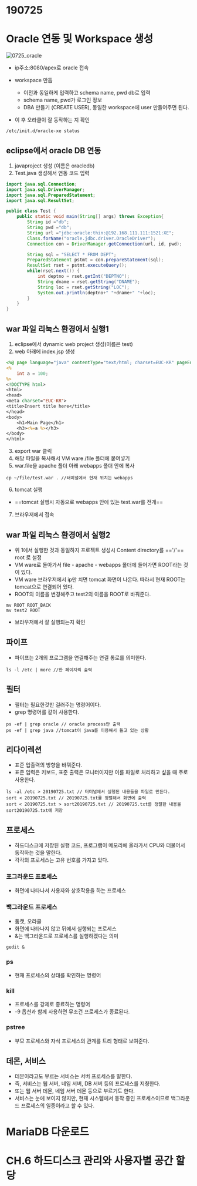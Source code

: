 # 190725

# Oracle  연동 및 Workspace 생성

![0725_oracle](C:\Users\samsung\Desktop\리눅스\img\0725_oracle.PNG)

- ip주소:8080/apex로 oracle 접속
- workspace 만듬
  - 이전과 동일하게 입력하고 schema name, pwd db로 입력
  - schema name, pwd가 로그인 정보
  - DBA 만들기 (CREATE USER), 동일한 workspace에 user 만들어주면 된다.

- 이 후 오라클이 잘 동작하는 지 확인

```
/etc/init.d/oracle-xe status
```



## eclipse에서 oracle DB 연동

1. javaproject 생성 (이름은 oracledb)
2. Test.java 생성해서 연동 코드 입력

```java
import java.sql.Connection;
import java.sql.DriverManager;
import java.sql.PreparedStatement;
import java.sql.ResultSet;

public class Test {
	public static void main(String[] args) throws Exception{
		String id ="db";
		String pwd ="db";
		String url ="jdbc:oracle:thin:@192.168.111.111:1521:XE";
		Class.forName("oracle.jdbc.driver.OracleDriver");
		Connection con = DriverManager.getConnection(url, id, pwd);	

		String sql = "SELECT * FROM DEPT";
		PreparedStatement pstmt = con.prepareStatement(sql);
		ResultSet rset = pstmt.executeQuery();
		while(rset.next()) {
			int deptno = rset.getInt("DEPTNO");
			String dname = rset.getString("DNAME");
			String loc = rset.getString("LOC");
			System.out.println(deptno+" "+dname+" "+loc);
		}
	}
}
```



## war 파일 리눅스 환경에서 실행1

1. eclipse에서 dynamic web project 생성(이름은 test)
2. web 아래에 index.jsp 생성

```jsp
<%@ page language="java" contentType="text/html; charset=EUC-KR" pageEncoding="EUC-KR"%>
<%
	int a = 100;
%>
<!DOCTYPE html>
<html>
<head>
<meta charset="EUC-KR">
<title>Insert title here</title>
</head>
<body>
	<h1>Main Page</h1>
	<h3><%=a %></h3>
</body>
</html>
```

3. export war 클릭
4. 해당 파일을 복사해서 VM ware /file 폴더에 붙여넣기
5. war.file을 apache 폴더 아래 webapps 폴더 안에 복사

```
cp ~/file/test.war . //터미널에서 현재 위치는 webapps
```

6. tomcat 실행

- ==tomcat 실행시 자동으로 webapps 안에 있는 test.war를 전개==

7. 브라우저에서 접속



## war 파일 리눅스 환경에서 실행2

- 위 1에서 실행한 것과 동일하지 프로젝트 생성시 Content directory를 =='/'== root 로 설정
- VM ware로 돌아가서 file - apache - webapps 폴더에 들어가면 ROOT라는 것이 있다. 
- VM ware 브라우저에서 ip만 치면 tomcat 화면이 나온다. 따라서 현재 ROOT는 tomcat으로 연결되어 있다.
- ROOT의 이름을 변경해주고 test2의 이름을 ROOT로 바꿔준다.

```
mv ROOT ROOT_BACK
mv test2 ROOT
```

- 브라우저에서 잘 실행되는지 확인



## 파이프

- 파이프는 2개의 프로그램을 연결해주는 연결 통로를 의미한다.

```
ls -l /etc | more //한 페이지씩 출력
```



## 필터

- 필터는 필요한것만 걸러주는 명령어이다.
- grep 명령어를 같이 사용한다.

```
ps -ef | grep oracle // oracle process만 출력
ps -ef | grep java //tomcat이 java를 이용해서 돌고 있는 상황
```



## 리다이렉션

- 표준 입출력의 방향을 바꿔준다.
- 표준 입력은 키보드, 표준 출력은 모니터이지만 이를 파일로 처리하고 싶을 때 주로 사용한다.

```
ls -al /etc > 20190725.txt // 터미널에서 실행된 내용들을 파일로 만든다.
sort < 20190725.txt // 20190725.txt를 정렬해서 화면에 출력
sort < 20190725.txt > sort20190725.txt // 20190725.txt를 정렬한 내용을 sort20190725.txt에 저장
```



## 프로세스

- 하드디스크에 저장된 실행 코드, 프로그램이 메모리에 올라가서 CPU와 더불어서 동작하는 것을 말한다.
- 각각의 프로세스는 고유 번호를 가지고 있다.

### 포그라운드 프로세스

- 화면에 나타나서 사용자와 상호작용을 하는 프로세스

### 백그라운드 프로세스

- 톰캣, 오라클
- 화면에 나타나지 않고 뒤에서 실행되는 프로세스
- &는 백그라운드로 프로세스를 실행하겠다는 의미

```
gedit &
```

### ps 

- 현재 프로세스의 상태를 확인하는 명령어

### kill

- 프로세스를 강제로 종료하는 명령어
- -9 옵션과 함께 사용하면 무조건 프로세스가 종료된다.

### pstree

- 부모 프로세스와 자식 프로세스의 관계를 트리 형태로 보여준다.



## 데몬, 서비스

- 데몬이라고도 부르는 서비스는 서버 프로세스를 말한다.
- 즉, 서비스는 웹 서버, 네임 서버, DB 서버 등의 프로세스를 지칭한다.
- 또는 웹 서버 데몬, 네임 서버 데몬 등으로 부르기도 한다.
- 서비스는 눈에 보이지 않지만, 현재 시스템에서 동작 중인 프로세스이므로 백그라운드 프로세스의 일종이라고 할 수 있다.



# MariaDB 다운로드





# CH.6 하드디스크 관리와 사용자별 공간 할당